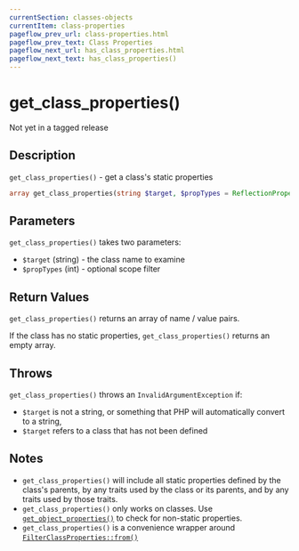 ```yaml
---
currentSection: classes-objects
currentItem: class-properties
pageflow_prev_url: class-properties.html
pageflow_prev_text: Class Properties
pageflow_next_url: has_class_properties.html
pageflow_next_text: has_class_properties()
---
```


# get_class_properties()

<div class="callout warning" markdown="1">
Not yet in a tagged release
</div>

## Description

`get_class_properties()` - get a class's static properties

```php
array get_class_properties(string $target, $propTypes = ReflectionProperty::IS_PUBLIC);
```

## Parameters

`get_class_properties()` takes two parameters:

* `$target` (string) - the class name to examine
* `$propTypes` (int) - optional scope filter

## Return Values

`get_class_properties()` returns an array of name / value pairs.

If the class has no static properties, `get_class_properties()` returns an empty array.

## Throws

`get_class_properties()` throws an `InvalidArgumentException` if:

* `$target` is not a string, or something that PHP will automatically convert to a string,
* `$target` refers to a class that has not been defined

## Notes

* `get_class_properties()` will include all static properties defined by the class's parents, by any traits used by the class or its parents, and by any traits used by those traits.
* `get_class_properties()` only works on classes. Use [`get_object_properties()`](get_object_properties.html) to check for non-static properties.
* `get_class_properties()` is a convenience wrapper around [`FilterClassProperties::from()`](FilterClassProperties.from.html)
